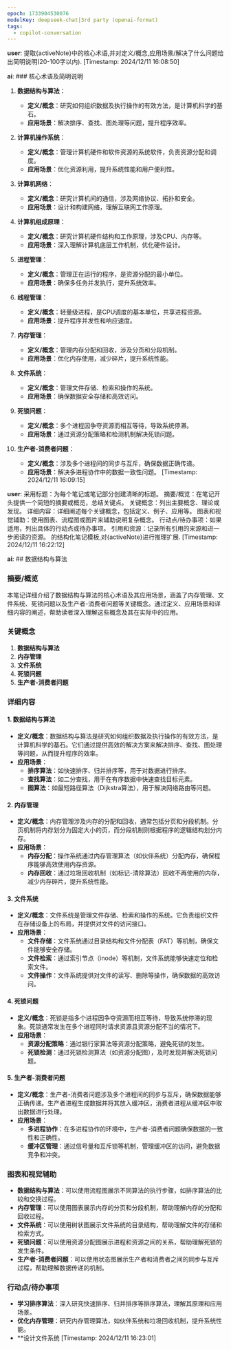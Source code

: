 ```yaml
---
epoch: 1733904530076
modelKey: deepseek-chat|3rd party (openai-format)
tags:
  - copilot-conversation
---
```


**user**: 提取{activeNote}中的核心术语,并对定义/概念,应用场景/解决了什么问题给出简明说明(20-100字以内).
[Timestamp: 2024/12/11 16:08:50]

**ai**: ### 核心术语及简明说明

1. **数据结构与算法**：
   - **定义/概念**：研究如何组织数据及执行操作的有效方法，是计算机科学的基石。
   - **应用场景**：解决排序、查找、图处理等问题，提升程序效率。

2. **计算机操作系统**：
   - **定义/概念**：管理计算机硬件和软件资源的系统软件，负责资源分配和调度。
   - **应用场景**：优化资源利用，提升系统性能和用户便利性。

3. **计算机网络**：
   - **定义/概念**：研究计算机间的通信，涉及网络协议、拓扑和安全。
   - **应用场景**：设计和构建网络，理解互联网工作原理。

4. **计算机组成原理**：
   - **定义/概念**：研究计算机硬件结构和工作原理，涉及CPU、内存等。
   - **应用场景**：深入理解计算机底层工作机制，优化硬件设计。

5. **进程管理**：
   - **定义/概念**：管理正在运行的程序，是资源分配的最小单位。
   - **应用场景**：确保多任务并发执行，提升系统效率。

6. **线程管理**：
   - **定义/概念**：轻量级进程，是CPU调度的基本单位，共享进程资源。
   - **应用场景**：提升程序并发性和响应速度。

7. **内存管理**：
   - **定义/概念**：管理内存分配和回收，涉及分页和分段机制。
   - **应用场景**：优化内存使用，减少碎片，提升系统性能。

8. **文件系统**：
   - **定义/概念**：管理文件存储、检索和操作的系统。
   - **应用场景**：确保数据安全存储和高效访问。

9. **死锁问题**：
   - **定义/概念**：多个进程因争夺资源而相互等待，导致系统停滞。
   - **应用场景**：通过资源分配策略和检测机制解决死锁问题。

10. **生产者-消费者问题**：
    - **定义/概念**：涉及多个进程间的同步与互斥，确保数据正确传递。
    - **应用场景**：解决多进程协作中的数据一致性问题。
[Timestamp: 2024/12/11 16:09:15]

**user**: 采用标题：为每个笔记或笔记部分创建清晰的标题。
摘要/概览：在笔记开头提供一个简短的摘要或概览，总结关键点。
关键概念：列出主要概念、理论或发现。
详细内容：详细阐述每个关键概念，包括定义、例子、应用等。
图表和视觉辅助：使用图表、流程图或图片来辅助说明复杂概念。
行动点/待办事项：如果适用，列出具体的行动点或待办事项。
引用和资源：记录所有引用的来源和进一步阅读的资源。
的结构化笔记模板,对{activeNote}进行推理扩展.
[Timestamp: 2024/12/11 16:22:12]

**ai**: ## 数据结构与算法

### 摘要/概览
本笔记详细介绍了数据结构与算法的核心术语及其应用场景，涵盖了内存管理、文件系统、死锁问题以及生产者-消费者问题等关键概念。通过定义、应用场景和详细内容的阐述，帮助读者深入理解这些概念及其在实际中的应用。

### 关键概念
1. **数据结构与算法**
2. **内存管理**
3. **文件系统**
4. **死锁问题**
5. **生产者-消费者问题**

### 详细内容

#### 1. 数据结构与算法
- **定义/概念**：数据结构与算法是研究如何组织数据及执行操作的有效方法，是计算机科学的基石。它们通过提供高效的解决方案来解决排序、查找、图处理等问题，从而提升程序的效率。
- **应用场景**：
  - **排序算法**：如快速排序、归并排序等，用于对数据进行排序。
  - **查找算法**：如二分查找，用于在有序数据中快速查找目标元素。
  - **图算法**：如最短路径算法（Dijkstra算法），用于解决网络路由等问题。

#### 2. 内存管理
- **定义/概念**：内存管理涉及内存的分配和回收，通常包括分页和分段机制。分页机制将内存划分为固定大小的页，而分段机制则根据程序的逻辑结构划分内存。
- **应用场景**：
  - **内存分配**：操作系统通过内存管理算法（如伙伴系统）分配内存，确保程序能够高效使用内存资源。
  - **内存回收**：通过垃圾回收机制（如标记-清除算法）回收不再使用的内存，减少内存碎片，提升系统性能。

#### 3. 文件系统
- **定义/概念**：文件系统是管理文件存储、检索和操作的系统。它负责组织文件在存储设备上的布局，并提供对文件的访问接口。
- **应用场景**：
  - **文件存储**：文件系统通过目录结构和文件分配表（FAT）等机制，确保文件能够安全存储。
  - **文件检索**：通过索引节点（inode）等机制，文件系统能够快速定位和检索文件。
  - **文件操作**：文件系统提供对文件的读写、删除等操作，确保数据的高效访问。

#### 4. 死锁问题
- **定义/概念**：死锁是指多个进程因争夺资源而相互等待，导致系统停滞的现象。死锁通常发生在多个进程同时请求资源且资源分配不当的情况下。
- **应用场景**：
  - **资源分配策略**：通过银行家算法等资源分配策略，避免死锁的发生。
  - **死锁检测**：通过死锁检测算法（如资源分配图），及时发现并解决死锁问题。

#### 5. 生产者-消费者问题
- **定义/概念**：生产者-消费者问题涉及多个进程间的同步与互斥，确保数据能够正确传递。生产者进程生成数据并将其放入缓冲区，消费者进程从缓冲区中取出数据进行处理。
- **应用场景**：
  - **多进程协作**：在多进程协作的环境中，生产者-消费者问题确保数据的一致性和正确性。
  - **缓冲区管理**：通过信号量和互斥锁等机制，管理缓冲区的访问，避免数据竞争和冲突。

### 图表和视觉辅助
- **数据结构与算法**：可以使用流程图展示不同算法的执行步骤，如排序算法的比较和交换过程。
- **内存管理**：可以使用图表展示内存的分页和分段机制，帮助理解内存的分配和回收过程。
- **文件系统**：可以使用树状图展示文件系统的目录结构，帮助理解文件的存储和检索方式。
- **死锁问题**：可以使用资源分配图展示进程和资源之间的关系，帮助理解死锁的发生条件。
- **生产者-消费者问题**：可以使用状态图展示生产者和消费者之间的同步与互斥过程，帮助理解数据传递的机制。

### 行动点/待办事项
- **学习排序算法**：深入研究快速排序、归并排序等排序算法，理解其原理和应用场景。
- **优化内存管理**：研究内存管理算法，如伙伴系统和垃圾回收机制，提升系统性能。
- **设计文件系统
[Timestamp: 2024/12/11 16:23:01]